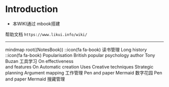 # Introduction

* 本WIKI通过 mbook搭建

帮助文档  `https://www.likui.info/wiki/`

---



<!DOCTYPE html>
<html lang="en">

  <body>
    <div  class="mermaid">    
      mindmap
        root((NotesBook))
        ::icon(fa fa-book)
          读书管理
            Long history
            ::icon(fa fa-book)
            Popularisation
              British popular psychology author Tony Buzan
          工具学习
            On effectiveness<br/>and features
            On Automatic creation
              Uses
                  Creative techniques
                  Strategic planning
                  Argument mapping
          工作管理
            Pen and paper
            Mermaid
          数字花园
            Pen and paper
            Mermaid
          搜藏管理
    </div>
    <script type="module">
      import mermaid from 'https://cdn.jsdelivr.net/npm/mermaid@10/dist/mermaid.esm.min.mjs';
    </script>
  </body>
</html>








